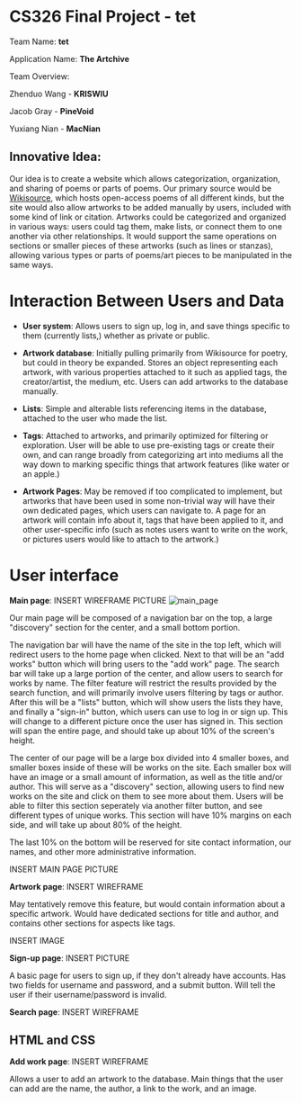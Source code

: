 # CS326 Final Project - tet

Team Name: **tet**

Application Name: **The Artchive**

Team Overview: 

Zhenduo Wang - **KRISWIU**

Jacob Gray - **PineVoid**

Yuxiang Nian - **MacNian**

## Innovative Idea: 
Our idea is to create a website which allows categorization, organization, and sharing of poems or parts of poems. Our primary source would be [Wikisource](https://wikisource.org/wiki/Main_Page), which hosts open-access poems of all different kinds, but the site would also allow artworks to be added manually by users, included with some kind of link or citation. Artworks could be categorized and organized in various ways: users could tag them, make lists, or connect them to one another via other relationships. It would support the same operations on sections or smaller pieces of these artworks (such as lines or stanzas), allowing various types or parts of poems/art pieces to be manipulated in the same ways.

# Interaction Between Users and Data #

- **User system**: Allows users to sign up, log in, and save things specific to them (currently lists,) whether as private or public.

- **Artwork database**: Initially pulling primarily from Wikisource for poetry, but could in theory be expanded. Stores an object representing each artwork, with various properties attached to it such as applied tags, the creator/artist, the medium, etc. Users can add artworks to the database manually.

- **Lists**: Simple and alterable lists referencing items in the database, attached to the user who made the list.

- **Tags**: Attached to artworks, and primarily optimized for filtering or exploration. User will be able to use pre-existing tags or create their own, and can range broadly from categorizing art into mediums all the way down to marking specific things that artwork features (like water or an apple.)

- **Artwork Pages**: May be removed if too complicated to implement, but artworks that have been used in some non-trivial way will have their own dedicated pages, which users can navigate to. A page for an artwork will contain info about it, tags that have been applied to it, and other user-specific info (such as notes users want to write on the work, or pictures users would like to attach to the artwork.)



# User interface

**Main page**: INSERT WIREFRAME PICTURE
![main_page](https://github.com/KRISWIU/cs326-final-tet/blob/218da2a103123ba250c1089233ff57a3bb7531f8/docs/imgs/mainpage.png)

Our main page will be composed of a navigation bar on the top, a large "discovery" section for the center, and a small bottom portion.

The navigation bar will have the name of the site in the top left, which will redirect users to the home page when clicked. Next to that will be an "add works" button
which will bring users to the "add work" page. The search bar will take up a large portion of the center, and allow users to search for works by name. The filter feature will restrict the results provided by the search function, and will primarily involve users filtering by tags or author. After this will be a "lists" button, which will show users the lists they have, and finally a "sign-in" button, which users can use to log in or sign up. This will change to a different picture once the user has signed in. This section will span the entire page, and should take up about 10% of the screen's height.

The center of our page will be a large box divided into 4 smaller boxes, and smaller boxes inside of these will be works on the site. Each smaller box will have an image or a small amount of information, as well as the title and/or author. This will serve as a "discovery" section, allowing users to find new works on the site and click on them to see more about them. Users will be able to filter this section seperately via another filter button, and see different types of unique works. This section will have 10% margins on each side, and will take up about 80% of the height.

The last 10% on the bottom will be reserved for site contact information, our names, and other more administrative information.

INSERT MAIN PAGE PICTURE

**Artwork page**: INSERT WIREFRAME

May tentatively remove this feature, but would contain information about a specific artwork. Would have dedicated sections for title and author, and contains other sections for aspects like tags.

INSERT IMAGE

**Sign-up page**: INSERT PICTURE

A basic page for users to sign up, if they don't already have accounts. Has two fields for username and password, and a submit button. Will tell the user if their username/password is invalid.

**Search page**: INSERT WIREFRAME

## HTML and CSS ##

**Add work page**: INSERT WIREFRAME

Allows a user to add an artwork to the database. Main things that the user can add are the name, the author, a link to the work, and an image.
